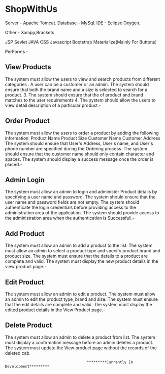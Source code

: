 # ShopWithUs

Server - Apache Tomcat.
Database - MySql.
IDE - Eclipse Oxygen.

Other - Xampp,Brackets

JSP     Sevlet  JAVA    CSS     Javascript      Bootstrap       Materialize(Mainly For Buttons)

PerForms - 

View Products
-----------------
The system must allow the users to view and search products from different categories . A user can be a customer or an admin. The system should ensure that both the brand name and a size is selected to search for a product. 3. The system should ensure that the  of product and brand matches to the user requirements 
4. The system should allow the users to view detail description of a particular product.-

Order Product
------------------
The system must allow the users to order a product by adding the following information: Product Name Product Size Customer Name Customer Address The system should ensure that User's Address, User's name, and User's phone number are specified during the Ordering process. The system should ensure that the customer name should only contain character and spaces. 
The system should display a success message once the order is placed.-

Admin Login
------------------
The system must allow an admin to login and administer Product  details by specifying a user name and password. The system should ensure that the user name and password fields are not empty. The system should authenticate the login credentials before providing access to the administration area of the application. The system should provide access to the administration area when the authentication is Successfull.-

Add Product
------------------
The system must allow an admin to add a product to the list. The system must allow an admin to select a product type and specify product brand and product size. The system must ensure that the details to a product are complete and valid. The system must display the new product details in the view product page.-

Edit Product
------------------
The system must allow an admin to edit a product. The system must allow an admin to edit the product type, brand and size. The system must ensure that the edit details are complete and valid. The system must display the edited product details in the View Product page.-

Delete Product 
------------------
The system must allow an admin to delete a product from list. The system must display a confirmation message before an admin deletes a product. The system must update the View product page without the records of the deleted cab.




                                         *********Currently In Development*********
                                         
                                         
                                         
